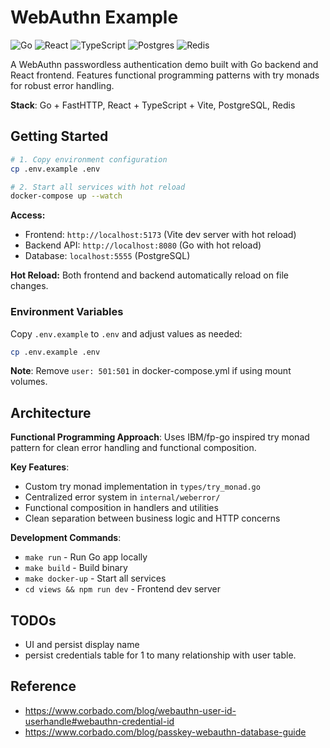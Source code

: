 # WebAuthn Example

![Go](https://img.shields.io/badge/go-%2300ADD8.svg?style=for-the-badge&logo=go&logoColor=white)
![React](https://img.shields.io/badge/react-%2320232a.svg?style=for-the-badge&logo=react&logoColor=%2361DAFB)
![TypeScript](https://img.shields.io/badge/typescript-%23007ACC.svg?style=for-the-badge&logo=typescript&logoColor=white)
![Postgres](https://img.shields.io/badge/postgres-%23316192.svg?style=for-the-badge&logo=postgresql&logoColor=white)
![Redis](https://img.shields.io/badge/redis-%23DD0031.svg?style=for-the-badge&logo=redis&logoColor=white)

A WebAuthn passwordless authentication demo built with Go backend and React frontend. Features functional programming patterns with try monads for robust error handling.

**Stack**: Go + FastHTTP, React + TypeScript + Vite, PostgreSQL, Redis

## Getting Started

```sh
# 1. Copy environment configuration  
cp .env.example .env

# 2. Start all services with hot reload
docker-compose up --watch
```

**Access:**
- Frontend: `http://localhost:5173` (Vite dev server with hot reload)
- Backend API: `http://localhost:8080` (Go with hot reload)
- Database: `localhost:5555` (PostgreSQL)

**Hot Reload:** Both frontend and backend automatically reload on file changes.

### Environment Variables

Copy `.env.example` to `.env` and adjust values as needed:
```sh
cp .env.example .env
```

**Note**: Remove `user: 501:501` in docker-compose.yml if using mount volumes.

## Architecture

**Functional Programming Approach**: Uses IBM/fp-go inspired try monad pattern for clean error handling and functional composition.

**Key Features**:
- Custom try monad implementation in `types/try_monad.go`
- Centralized error system in `internal/weberror/`
- Functional composition in handlers and utilities
- Clean separation between business logic and HTTP concerns

**Development Commands**:
- `make run` - Run Go app locally
- `make build` - Build binary
- `make docker-up` - Start all services
- `cd views && npm run dev` - Frontend dev server

## TODOs

- UI and persist display name
- persist credentials table for 1 to many relationship with user table.

## Reference
- https://www.corbado.com/blog/webauthn-user-id-userhandle#webauthn-credential-id
- https://www.corbado.com/blog/passkey-webauthn-database-guide
